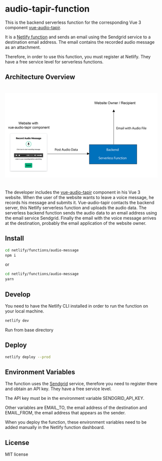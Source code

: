 # audio-tapir-function

This is the backend serverless function for the corresponding
Vue 3 component [vue-audio-tapir](https://github.com/tderflinger/vue-audio-tapir).

It is a [Netlify function](https://functions.netlify.com/) and sends an email using the
Sendgrid service to a destination email address.
The email contains the recorded audio message as an
attachment.

Therefore, in order to use this function, you must
register at Netlify. They have a free service level
for serverless functions.

## Architecture Overview

<img src="./doc/architecture-overview.png" style="display: block; margin: 40px auto; width: 550px" />

The developer includes the [vue-audio-tapir](https://github.com/tderflinger/vue-audio-tapir) component in his Vue 3 website. 
When the user of the website wants to leave a voice message, he records his message and submits it. Vue-audio-tapir contacts the
backend server, this Netlify serverless function and uploads the audio data. The serverless backend function
sends the audio data to an email address using the email service Sendgrid.
Finally the email with the voice message arrives at the destination, probably the email application of the
website owner.

## Install

```bash
cd netlify/functions/audio-message
npm i
````

or
```bash
cd netlify/functions/audio-message
yarn
```

## Develop

You need to have the Netlify CLI
installed in order to run the function
on your local machine.

```bash
netlify dev
```

Run from base directory

## Deploy

```bash
netlify deploy --prod
```

## Environment Variables

The function uses the [Sendgrid](https://sendgrid.com/) service, therefore
you need to register there and obtain an API key.
They have a free service level.

The API key must be in the environment variable SENDGRID_API_KEY.

Other variables are EMAIL_TO, the email address of the destination
and EMAIL_FROM, the email address that appears as the sender.

When you deploy the function, these environment variables need to
be added manually in the Netlify function dashboard.

## License

MIT license

